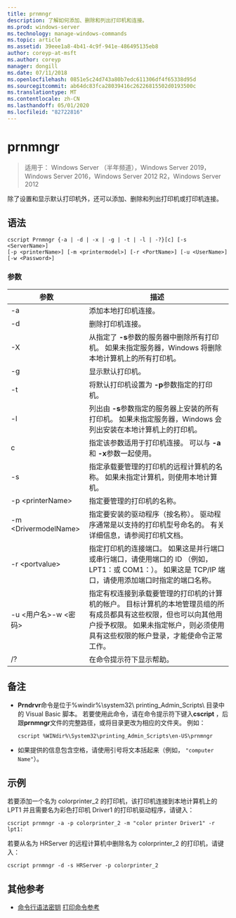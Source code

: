 ```yaml
---
title: prnmngr
description: 了解如何添加、删除和列出打印机和连接。
ms.prod: windows-server
ms.technology: manage-windows-commands
ms.topic: article
ms.assetid: 39eee1a8-4b41-4c9f-941e-486495135eb8
author: coreyp-at-msft
ms.author: coreyp
manager: dongill
ms.date: 07/11/2018
ms.openlocfilehash: 0851e5c24d743a80b7edc611306df4f65338d95d
ms.sourcegitcommit: ab64dc83fca28039416c26226815502d0193500c
ms.translationtype: MT
ms.contentlocale: zh-CN
ms.lasthandoff: 05/01/2020
ms.locfileid: "82722816"
---
```

# <a name="prnmngr"></a>prnmngr

> 适用于： Windows Server （半年频道），Windows Server 2019，Windows Server 2016，Windows Server 2012 R2，Windows Server 2012

除了设置和显示默认打印机外，还可以添加、删除和列出打印机或打印机连接。

## <a name="syntax"></a>语法
```
cscript Prnmngr {-a | -d | -x | -g | -t | -l | -?}[c] [-s <ServerName>] 
[-p <printerName>] [-m <printermodel>] [-r <PortName>] [-u <UserName>] 
[-w <Password>]
```

### <a name="parameters"></a>参数

|           参数           |                                                                                                                                                                                        描述                                                                                                                                                                                        |
|-------------------------------|-------------------------------------------------------------------------------------------------------------------------------------------------------------------------------------------------------------------------------------------------------------------------------------------------------------------------------------------------------------------------------------------|
|              -a               |                                                                                                                                                                             添加本地打印机连接。                                                                                                                                                                              |
|              -d               |                                                                                                                                                                               删除打印机连接。                                                                                                                                                                               |
|              -X               |                                                                                                               从指定了 **-s**参数的服务器中删除所有打印机。 如果未指定服务器，Windows 将删除本地计算机上的所有打印机。                                                                                                               |
|              -g               |                                                                                                                                                                               显示默认打印机。                                                                                                                                                                               |
|              -t               |                                                                                                                                                        将默认打印机设置为 **-p**参数指定的打印机。                                                                                                                                                         |
|              -l               |                                                                                                         列出由 **-s**参数指定的服务器上安装的所有打印机。 如果未指定服务器，Windows 会列出安装在本地计算机上的打印机。                                                                                                         |
|               c               |                                                                                                                                      指定该参数适用于打印机连接。 可以与 **-a**和 **-x**参数一起使用。                                                                                                                                      |
|        -s<ServerName>        |                                                                                                                  指定承载要管理的打印机的远程计算机的名称。 如果未指定计算机，则使用本地计算机。                                                                                                                  |
|       -p \<printerName>       |                                                                                                                                                                指定要管理的打印机的名称。                                                                                                                                                                 |
|     -m \<DrivermodelName>     |                                                                                                          指定要安装的驱动程序（按名称）。 驱动程序通常是以支持的打印机型号命名的。 有关详细信息，请参阅打印机文档。                                                                                                           |
|        -r \<portvalue>         |                                                                         指定打印机的连接端口。 如果这是并行端口或串行端口，请使用端口的 ID （例如，LPT1：或 COM1：）。 如果这是 TCP/IP 端口，请使用添加端口时指定的端口名称。                                                                          |
| -u \<用户名>-w \<密码> | 指定有权连接到承载要管理的打印机的计算机的帐户。 目标计算机的本地管理员组的所有成员都具有这些权限，但也可以向其他用户授予权限。 如果未指定帐户，则必须使用具有这些权限的帐户登录，才能使命令正常工作。 |
|              /?               |                                                                                                                                                                           在命令提示符下显示帮助。                                                                                                                                                                            |

## <a name="remarks"></a>备注
-   **Prndrvr**命令是位于%windir%\system32\ printing_Admin_Scripts\\ <language>目录中的 Visual Basic 脚本。 若要使用此命令，请在命令提示符下键入**cscript** ，后跟**prnmngr**文件的完整路径，或将目录更改为相应的文件夹。 例如：
    ```
    cscript %WINdir%\System32\printing_Admin_Scripts\en-US\prnmngr
    ```
-   如果提供的信息包含空格，请使用引号将文本括起来（例如， `"computer Name"`）。

## <a name="examples"></a><a name="BKMK_examples"></a>示例
若要添加一个名为 colorprinter_2 的打印机，该打印机连接到本地计算机上的 LPT1 并且需要名为彩色打印机 Driver1 的打印机驱动程序，请键入：
```
cscript prnmngr -a -p colorprinter_2 -m "color printer Driver1" -r lpt1:
```
若要从名为 HRServer 的远程计算机中删除名为 colorprinter_2 的打印机，请键入：
```
cscript prnmngr -d -s HRServer -p colorprinter_2 
```

## <a name="additional-references"></a>其他参考
- [命令行语法密钥](command-line-syntax-key.md)
[打印命令参考](print-command-reference.md)
